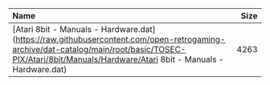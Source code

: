 |Name|Size|
|:---|---:|
|[Atari 8bit - Manuals - Hardware.dat](https://raw.githubusercontent.com/open-retrogaming-archive/dat-catalog/main/root/basic/TOSEC-PIX/Atari/8bit/Manuals/Hardware/Atari 8bit - Manuals - Hardware.dat)|4263|
